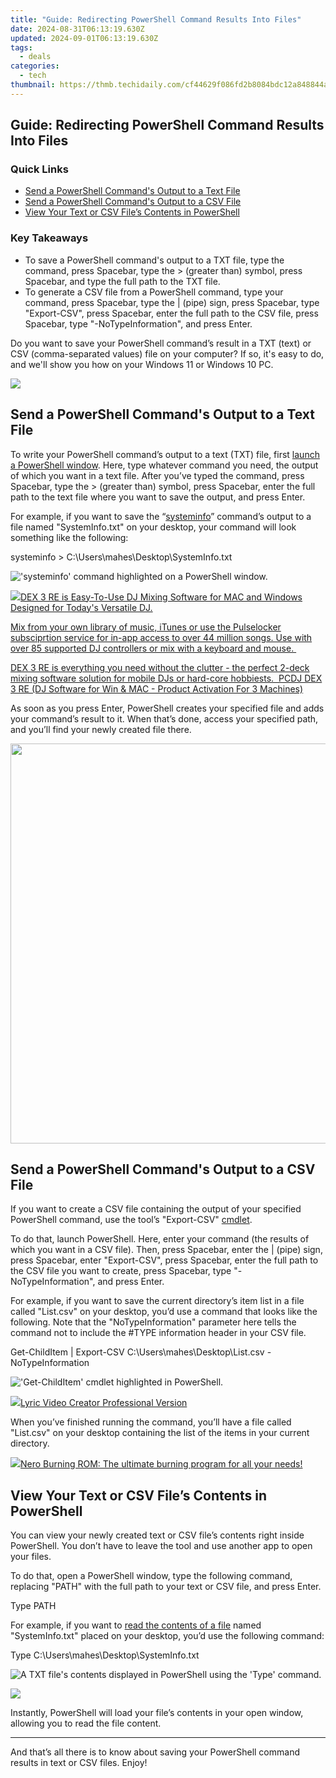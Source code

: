 ```yaml
---
title: "Guide: Redirecting PowerShell Command Results Into Files"
date: 2024-08-31T06:13:19.630Z
updated: 2024-09-01T06:13:19.630Z
tags:
  - deals
categories:
  - tech
thumbnail: https://thmb.techidaily.com/cf44629f086fd2b8084bdc12a848844a50c0357a13a529d9a3d917fda81ba43e.jpg
---
```


## Guide: Redirecting PowerShell Command Results Into Files

### Quick Links

* [Send a PowerShell Command's Output to a Text File](https://eaxpv-info.techidaily.com/new-free-mobile-downloader-the-ultimate-apps-for-video-buffs-for-2024/)
* [Send a PowerShell Command's Output to a CSV File](https://facebook-record-videos.techidaily.com/updated-2024-approved-effortless-rearrangement-of-your-personalized-lists/)
* [View Your Text or CSV File’s Contents in PowerShell](https://some-guidance.techidaily.com/in-2024-the-ultimate-playbook-iphone-downloading-for-podcast-enthusiasts/)

### Key Takeaways

* To save a PowerShell command's output to a TXT file, type the command, press Spacebar, type the > (greater than) symbol, press Spacebar, and type the full path to the TXT file.
* To generate a CSV file from a PowerShell command, type your command, press Spacebar, type the | (pipe) sign, press Spacebar, type "Export-CSV", press Spacebar, enter the full path to the CSV file, press Spacebar, type "-NoTypeInformation", and press Enter.

 Do you want to save your PowerShell command’s result in a TXT (text) or CSV (comma-separated values) file on your computer? If so, it's easy to do, and we'll show you how on your Windows 11 or Windows 10 PC.

<!-- affiliate ads begin -->
<a href="https://secure.2checkout.com/order/checkout.php?PRODS=4620778&QTY=1&AFFILIATE=108875&CART=1"><img src="https://secure.avangate.com/images/merchant/07dd4d5a72f5740ef0f035f201951476/300__250banner.jpg" border="0"></a>
<!-- affiliate ads end -->
##  Send a PowerShell Command's Output to a Text File

 To write your PowerShell command’s output to a text (TXT) file, first [launch a PowerShell window](https://techtrends.techidaily.com/what-are-the-stages-in-a-game-of-royal-match/). Here, type whatever command you need, the output of which you want in a text file. After you’ve typed the command, press Spacebar, type the > (greater than) symbol, press Spacebar, enter the full path to the text file where you want to save the output, and press Enter.

 For example, if you want to save the “[systeminfo](https://tech-haven.techidaily.com/has-chatgpt-simplified-or-compromised-academic-writings/)” command’s output to a file named "SystemInfo.txt" on your desktop, your command will look something like the following:

systeminfo > C:\Users\mahes\Desktop\SystemInfo.txt

!['systeminfo' command highlighted on a PowerShell window.](https://static1.howtogeekimages.com/wordpress/wp-content/uploads/2023/10/1-systeminfo-command-output-txt-file.jpg) 

<!-- affiliate ads begin -->
<a href="https://shop.pcdj.com/order/checkout.php?PRODS=4698827&QTY=1&AFFILIATE=108875&CART=1"> <img src="https://secure.avangate.com/images/merchant/47f4b6321e9fd8e8f7326a6adc1a7c1e/products/dex3REpage-newmainscreenshot.png" border="0">DEX 3 RE is Easy-To-Use DJ Mixing Software for MAC and Windows Designed for Today's Versatile DJ. 

 Mix from your own library of music, iTunes or use the Pulselocker subsciprtion service for in-app access to over 44 million songs. Use with over 85 supported DJ controllers or mix with a keyboard and mouse.  

 DEX 3 RE is everything you need without the clutter - the perfect 2-deck mixing software solution for mobile DJs or hard-core hobbiests.  
 PCDJ DEX 3 RE (DJ Software for Win & MAC - Product Activation For 3 Machines)</a>
<!-- affiliate ads end -->
 As soon as you press Enter, PowerShell creates your specified file and adds your command’s result to it. When that’s done, access your specified path, and you’ll find your newly created file there.

<!-- affiliate ads begin -->
<a href="https://ephamedtechinc.pxf.io/c/5597632/2097467/26400?prodsku=B700" target="_top" id="2097467"><img src="//a.impactradius-go.com/display-ad/26400-2097467" border="0" alt="" width="640" height="640"/></a><img height="0" width="0" src="https://imp.pxf.io/i/5597632/2097467/26400" style="position:absolute;visibility:hidden;" border="0" />
<!-- affiliate ads end -->
##  Send a PowerShell Command's Output to a CSV File

 If you want to create a CSV file containing the output of your specified PowerShell command, use the tool’s "Export-CSV" [cmdlet](https://extra-guidance.techidaily.com/new-prophotomaster-the-ai-enhanced-editing-edge/).

 To do that, launch PowerShell. Here, enter your command (the results of which you want in a CSV file). Then, press Spacebar, enter the | (pipe) sign, press Spacebar, enter "Export-CSV", press Spacebar, enter the full path to the CSV file you want to create, press Spacebar, type "-NoTypeInformation", and press Enter.

 For example, if you want to save the current directory’s item list in a file called "List.csv" on your desktop, you’d use a command that looks like the following. Note that the "NoTypeInformation" parameter here tells the command not to include the #TYPE information header in your CSV file.

Get-ChildItem | Export-CSV C:\Users\mahes\Desktop\List.csv -NoTypeInformation

!['Get-ChildItem' cmdlet highlighted in PowerShell.](https://static1.howtogeekimages.com/wordpress/wp-content/uploads/2023/10/2-directory-item-csv-file.jpg) 

<!-- affiliate ads begin -->
<a href="https://secure.2checkout.com/order/checkout.php?PRODS=11224199&QTY=1&AFFILIATE=108875&CART=1"><img src="https://secure.avangate.com/images/merchant/e09fdffe648a30658a9657bbed7b2388/products/copy_boxshot_lyricvideo.png" border="0">Lyric Video Creator Professional Version</a>
<!-- affiliate ads end -->
 When you’ve finished running the command, you’ll have a file called "List.csv" on your desktop containing the list of the items in your current directory.

<!-- affiliate ads begin -->
<a href="https://store.nero.com/order/checkout.php?PRODS=39694080&QTY=1&AFFILIATE=108875&CART=1"><img src="http://cdnwww.nero.com/nero-com-wAssets/img/banners/2023/nbr/fire/Screenshot_1red_gb.jpg" border="0">Nero Burning ROM:
The ultimate burning program for all your needs!</a>
<!-- affiliate ads end -->
##  View Your Text or CSV File’s Contents in PowerShell

 You can view your newly created text or CSV file’s contents right inside PowerShell. You don’t have to leave the tool and use another app to open your files.

 To do that, open a PowerShell window, type the following command, replacing "PATH" with the full path to your text or CSV file, and press Enter.

Type PATH

 For example, if you want to [read the contents of a file](https://tiktok-video-files.techidaily.com/updated-key-points-to-consider-when-navigating-tiktok-web-on-macos-for-2024/) named "SystemInfo.txt" placed on your desktop, you’d use the following command:

Type C:\Users\mahes\Desktop\SystemInfo.txt

![A TXT file's contents displayed in PowerShell using the 'Type' command.](https://static1.howtogeekimages.com/wordpress/wp-content/uploads/2023/10/3-read-file-powershell.jpg) 

<!-- affiliate ads begin -->
<a href="https://shop.systoolsgroup.com/affiliate.php?ACCOUNT=SYSTOOBY&AFFILIATE=108875&PATH=https%3A%2F%2Fwww.systoolsgroup.com%3FAFFILIATE%3D108875%26RESOURCE%3D%2BSysTools%2BOutlook%2BRecovery"><img src="https://www.systoolsgroup.com/box/outlook-recovery.png" border="0"></a>
<!-- affiliate ads end -->
 Instantly, PowerShell will load your file’s contents in your open window, allowing you to read the file content.

---

 And that’s all there is to know about saving your PowerShell command results in text or CSV files. Enjoy!

<ins class="adsbygoogle"
     style="display:block"
     data-ad-format="autorelaxed"
     data-ad-client="ca-pub-7571918770474297"
     data-ad-slot="1223367746"></ins>



<ins class="adsbygoogle"
     style="display:block"
     data-ad-client="ca-pub-7571918770474297"
     data-ad-slot="8358498916"
     data-ad-format="auto"
     data-full-width-responsive="true"></ins>


